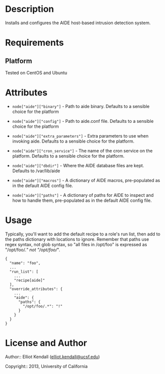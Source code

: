 Description
===========

Installs and configures the AIDE host-based intrusion detection system.

Requirements
============

Platform
--------

Tested on CentOS and Ubuntu

Attributes
==========

* `node["aide"]["binary"]` - Path to aide binary. Defaults to a sensible
choice for the platform

* `node["aide"]["config"]` - Path to aide.conf file. Defaults to a sensible
choice for the platform

* `node["aide"]["extra_parameters"]` - Extra parameters to use when invoking
aide. Defaults to a sensible choice for the platform.

* `node["aide"]["cron_service"]` - The name of the cron service on the
platform. Defaults to a sensible choice for the platform.

* `node["aide"]["dbdir"]` - Where the AIDE database files are kept. Defaults
to /var/lib/aide

* `node["aide"]["macros"]` - A dictionary of AIDE macros, pre-populated
as in the default AIDE config file.

* `node["aide"]["paths"]` - A dictionary of paths for AIDE to inspect and
how to handle them, pre-populated as in the default AIDE config file.

Usage
=====

Typically, you'll want to add the default recipe to a role's run list, then
add to the paths dictionary with locations to ignore.  Remember that paths
use regex syntax, not glob syntax, so "all files in /opt/foo" is expressed
as "/opt/foo/.*" not "/opt/foo/*".

    {
      "name": "foo",
      ...
      "run_list": [
        ...
        "recipe[aide]"
      ],
      "override_attributes": {
        ...
        "aide": {
          "paths": {
            "/opt/foo/.*": "!"
          }
        }
      }
    }

License and Author
==================

Author:: Elliot Kendall (<elliot.kendall@ucsf.edu>)

Copyright:: 2013, University of California
